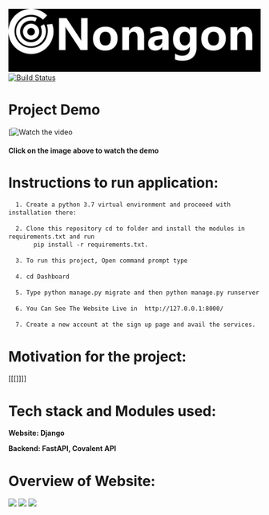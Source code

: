 


[![Nonagon](https://github.com/yuvaraj-06/Nonagon/blob/main/logo.png?raw=true)](https://github.com/yuvaraj-06/Nonagon/blob/main/logo.png?raw=true)
[![Build Status](https://travis-ci.org/joemccann/dillinger.svg?branch=master)](https://travis-ci.org/joemccann/dillinger)

# Project Demo

[![Watch the video](https://github.com/)
####                                Click on the image above to watch the demo

# Instructions to run application:


      1. Create a python 3.7 virtual environment and proceeed with installation there:
      
      2. Clone this repository cd to folder and install the modules in requirements.txt and run
           pip install -r requirements.txt.

      3. To run this project, Open command prompt type 

      4. cd Dashboard
 
      5. Type python manage.py migrate and then python manage.py runserver
      
      6. You Can See The Website Live in  http://127.0.0.1:8000/
      
      7. Create a new account at the sign up page and avail the services.
                      
# Motivation for the project:

[[[]]]]

# Tech stack and Modules used:

   <b> Website: Django</b>
   
   <b> Backend: FastAPI, Covalent API </b>   
   
 
# Overview of Website:

<img src="snapshots of website/1d.JPG">
<img src="snapshots of website/2d.JPG">
<img src="snapshots of website/8d.JPG">






